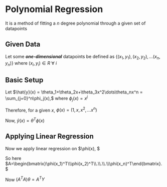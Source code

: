 # Polynomial Regression

It is a method of fitting a $n$ degree polynomial through a given set of datapoints

## Given Data

Let some ***one-dimensional*** datapoints be defined as $\{(x_1,y_1),(x_2,y_2),\dots(x_n,y_n)\}$ where $(x_i,y_i)\in R\ \forall\ i$

## Basic Setup

Let $\hat{y}(x) = \theta_1+\theta_2x+\theta_3x^2\dots\theta_nx^n = \sum_{j=0}^n\phi_j(x),$ where $\phi_j(x)=x^j$

Therefore, for a given $x,$ $\phi(x)=(1,x,x^2,\dots x^n)$

Now, $\hat{y}(x) = \theta^T\phi(x)$

## Applying Linear Regression
Now we apply linear regression on $\phi(x), $

So here $A=\begin{bmatrix}\phi(x_1)^T\\\phi(x_2)^T\\.\\.\\.\\\phi(x_n)^T\end{bmatrix}.$

Now $(A^TA)\theta=A^TY$

